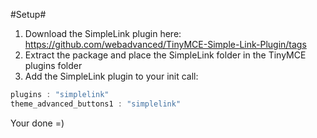 #Setup#

1. Download the SimpleLink plugin here: https://github.com/webadvanced/TinyMCE-Simple-Link-Plugin/tags
2. Extract the package and place the SimpleLink folder in the TinyMCE plugins folder
3. Add the SimpleLink plugin to your init call:

```javascript
plugins : "simplelink"
theme_advanced_buttons1 : "simplelink"
```
	
Your done =)